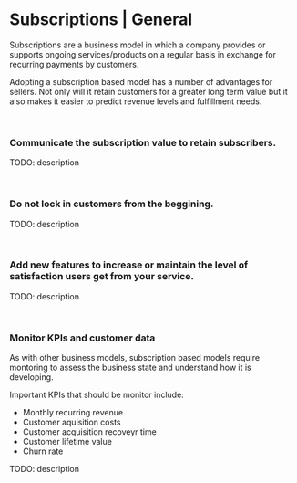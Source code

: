 # Subscriptions | General

Subscriptions are a business model in which a company provides or supports ongoing services/products on a regular basis in exchange for recurring payments by customers.

Adopting a subscription based model has a number of advantages for sellers. Not only will it retain customers for a greater long term value but it also makes
it easier to predict revenue levels and fulfillment needs.

<br>


### Communicate the subscription value to retain subscribers.

TODO: description

<br>


### Do not lock in customers from the beggining.

TODO: description

<br>


### Add new features to increase or maintain the level of satisfaction users get from your service.

TODO: description

<br>


### Monitor KPIs and customer data

As with other business models, subscription based models require montoring to assess the business state and understand how it is developing.

Important KPIs that should be monitor include:
- Monthly recurring revenue
- Customer aquisition costs
- Customer acquisition recoveyr time
- Customer lifetime value
- Churn rate

TODO: description

<br>



